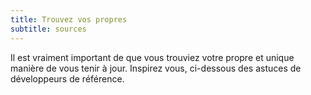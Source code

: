 ```yaml
---
title: Trouvez vos propres
subtitle: sources
---
```


Il est vraiment important de que vous trouviez votre propre et unique manière de vous tenir à jour. Inspirez vous, ci-dessous des astuces de développeurs de référence.
